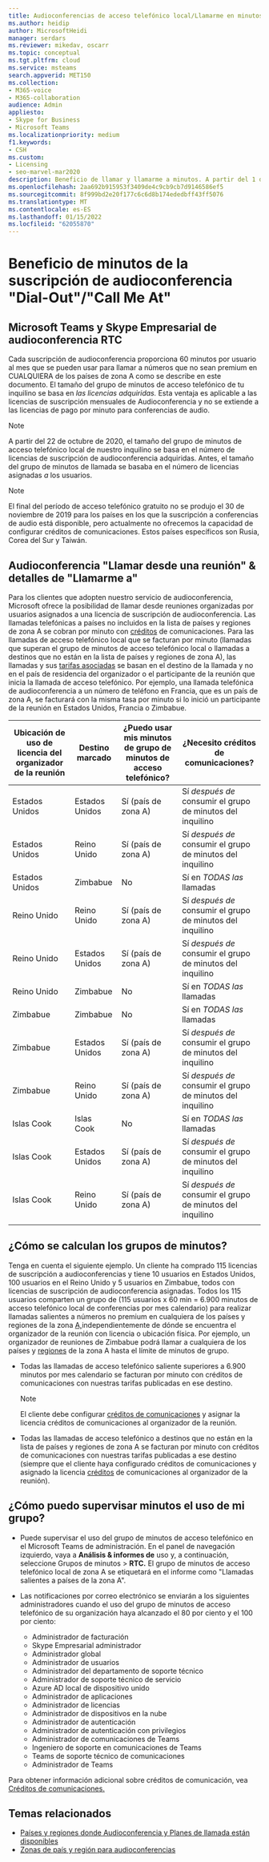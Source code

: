 ```yaml
---
title: Audioconferencias de acceso telefónico local/Llamarme en minutos
ms.author: heidip
author: MicrosoftHeidi
manager: serdars
ms.reviewer: mikedav, oscarr
ms.topic: conceptual
ms.tgt.pltfrm: cloud
ms.service: msteams
search.appverid: MET150
ms.collection:
- M365-voice
- M365-collaboration
audience: Admin
appliesto:
- Skype for Business
- Microsoft Teams
ms.localizationpriority: medium
f1.keywords:
- CSH
ms.custom:
- Licensing
- seo-marvel-mar2020
description: Beneficio de llamar y llamarme a minutos. A partir del 1 de diciembre de 2019, cada suscripción de audioconferencia proporciona 60 minutos por usuario y mes a los países de la zona A.
ms.openlocfilehash: 2aa692b915953f3409de4c9cb9cb7d9146586ef5
ms.sourcegitcommit: 8f999bd2e20f177c6c6d8b174ededbff43ff5076
ms.translationtype: MT
ms.contentlocale: es-ES
ms.lasthandoff: 01/15/2022
ms.locfileid: "62055870"
---
```

# <a name="audio-conferencing-subscription-dial-outcall-me-at-minutes-benefit"></a>Beneficio de minutos de la suscripción de audioconferencia "Dial-Out"/"Call Me At"

## <a name="microsoft-teams-and-skype-for-business-pstn-audio-conferencing"></a>Microsoft Teams y Skype Empresarial de audioconferencia RTC

Cada suscripción de audioconferencia proporciona 60 minutos por usuario al mes que se pueden usar para llamar a números que no sean premium en CUALQUIERA de los países de zona A como se describe en este documento. El tamaño del grupo de minutos de acceso telefónico de tu inquilino se basa en *las licencias adquiridas.* Esta ventaja es aplicable a  las licencias de suscripción mensuales de Audioconferencia y no se extiende a las licencias de pago por minuto para conferencias de audio.

> [!NOTE]
> A partir del 22 de octubre de 2020, el tamaño del  grupo de minutos de acceso telefónico local de nuestro inquilino se basa en el número de licencias de suscripción de audioconferencia adquiridas. Antes, el tamaño del grupo de minutos de llamada se basaba en el número de licencias asignadas *a* los usuarios.

> [!NOTE]
> El final [](complimentary-dial-out-period.md) del período de acceso telefónico gratuito no se produjo el 30 de noviembre de 2019 para los países en los que la suscripción a conferencias de audio está disponible, pero actualmente no ofrecemos la capacidad de configurar créditos de comunicaciones. Estos países específicos son Rusia, Corea del Sur y Taiwán.

## <a name="audio-conferencing-dial-out-from-a-meeting--call-me-at-details"></a>Audioconferencia "Llamar desde una reunión" & detalles de "Llamarme a"

Para los clientes que adopten nuestro servicio de audioconferencia, Microsoft ofrece la posibilidad de llamar desde reuniones organizadas por usuarios asignados a una licencia de suscripción de audioconferencia. Las llamadas telefónicas a países no incluidos en la lista de países y regiones de zona A se cobran por minuto con [créditos](audio-conferencing-zones.md) de comunicaciones. Para las llamadas de acceso telefónico local que se facturan por minuto (llamadas que superan el grupo de minutos de acceso telefónico local o llamadas a destinos que no están en la lista de países y regiones de zona A), las llamadas y sus [tarifas asociadas](audio-conferencing-zones.md) se basan en el destino de la llamada y no en el país de residencia del organizador o el participante de la reunión que inicia la llamada de acceso telefónico. Por ejemplo, una llamada telefónica de audioconferencia a un número de teléfono en Francia, que es un país de zona A, se facturará con la misma tasa por minuto si lo inició un participante de la reunión en Estados Unidos, Francia o Zimbabue.

|Ubicación de uso de licencia del organizador de la reunión |Destino marcado |¿Puedo usar mis minutos de grupo de minutos de acceso telefónico?|¿Necesito créditos de comunicaciones?|
|---------|---------|---------|---------|
|Estados Unidos |Estados Unidos |Sí (país de zona A) |Sí *después de* consumir el grupo de minutos del inquilino         |
|Estados Unidos |Reino Unido|Sí (país de zona A) |  Sí *después de* consumir el grupo de minutos del inquilino       |
|Estados Unidos     |Zimbabue|    No     |     Sí en *TODAS las* llamadas    |
|Reino Unido     |Reino Unido|Sí (país de zona A) |  Sí *después de* consumir el grupo de minutos del inquilino       |
|Reino Unido     |Estados Unidos |Sí (país de zona A) |  Sí *después de* consumir el grupo de minutos del inquilino       |
|Reino Unido     |Zimbabue|    No     |   Sí en *TODAS las* llamadas      |
|Zimbabue     |Zimbabue|    No     |    Sí en *TODAS las* llamadas     |
|Zimbabue     |Estados Unidos | Sí (país de zona A) | Sí *después de* consumir el grupo de minutos del inquilino        |
|Zimbabue     |Reino Unido | Sí (país de zona A) | Sí *después de* consumir el grupo de minutos del inquilino        |
|Islas Cook     |Islas Cook |   No      |    Sí en *TODAS las* llamadas     |
|Islas Cook     |Estados Unidos  | Sí (país de zona A) |  Sí *después de* consumir el grupo de minutos del inquilino       |
|Islas Cook     |Reino Unido | Sí (país de zona A) | Sí *después de* consumir el grupo de minutos del inquilino        |
|    |         |         |         |

## <a name="how-are-minute-pools-calculated"></a>¿Cómo se calculan los grupos de minutos?

Tenga en cuenta el siguiente ejemplo. Un cliente ha comprado 115 licencias de suscripción a audioconferencias y tiene 10 usuarios en Estados Unidos, 100 usuarios en el Reino Unido y 5 usuarios en Zimbabue, todos con licencias de suscripción de audioconferencia asignadas. Todos los 115 usuarios comparten un grupo de (115 usuarios x 60 min = 6.900 minutos de acceso telefónico local de conferencias  por mes calendario) para realizar llamadas salientes a números no premium en cualquiera de los países y regiones de la zona [A,](audio-conferencing-zones.md)independientemente de dónde se encuentra el organizador de la reunión con licencia o ubicación física. Por ejemplo, un organizador de reuniones de Zimbabue podrá llamar a cualquiera de los países y [regiones](audio-conferencing-zones.md) de la zona A hasta el límite de minutos de grupo.

- Todas las llamadas de acceso telefónico saliente superiores a 6.900 minutos por mes calendario se facturan por minuto con créditos de comunicaciones con nuestras tarifas publicadas en ese destino.

   > [!NOTE]
   > El cliente debe configurar [créditos de comunicaciones](what-are-communications-credits.md) y asignar la licencia créditos de comunicaciones al organizador de la reunión.

- Todas las llamadas de acceso telefónico a destinos que no están en la lista de países y regiones de zona A se facturan por minuto con créditos de comunicaciones con nuestras tarifas publicadas a ese destino (siempre que el cliente haya configurado créditos de comunicaciones y asignado la licencia [créditos](audio-conferencing-zones.md) de comunicaciones al organizador de la reunión).

## <a name="how-can-i-monitor-minute-my-pool-usage"></a>¿Cómo puedo supervisar minutos el uso de mi grupo?

- Puede supervisar el uso del grupo de minutos de acceso telefónico en el Microsoft Teams de administración. En el panel de navegación izquierdo, vaya a **Análisis & informes de** uso y, a continuación, seleccione Grupos de minutos  >   **RTC.** El grupo de minutos de acceso telefónico local de zona A se etiquetará en el informe como "Llamadas salientes a países de la zona A".
- Las notificaciones por correo electrónico se enviarán a los siguientes administradores cuando el uso del grupo de minutos de acceso telefónico de su organización haya alcanzado el 80 por ciento y el 100 por ciento:

  - Administrador de facturación
  - Skype Empresarial administrador
  - Administrador global
  - Administrador de usuarios
  - Administrador del departamento de soporte técnico
  - Administrador de soporte técnico de servicio
  - Azure AD local de dispositivo unido
  - Administrador de aplicaciones
  - Administrador de licencias
  - Administrador de dispositivos en la nube
  - Administrador de autenticación
  - Administrador de autenticación con privilegios
  - Administrador de comunicaciones de Teams
  - Ingeniero de soporte en comunicaciones de Teams
  - Teams de soporte técnico de comunicaciones
  - Administrador de Teams

Para obtener información adicional sobre créditos de comunicación, vea [Créditos de comunicaciones.](what-are-communications-credits.md)

## <a name="related-topics"></a>Temas relacionados

- [Países y regiones donde Audioconferencia y Planes de llamada están disponibles](country-and-region-availability-for-audio-conferencing-and-calling-plans/country-and-region-availability-for-audio-conferencing-and-calling-plans.md)
- [Zonas de país y región para audioconferencias](audio-conferencing-zones.md)
